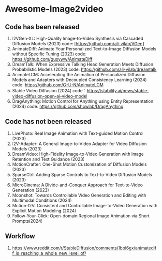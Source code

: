 # Awesome-Image2video

## Code has been released

1. I2VGen-XL: High-Quality Image-to-Video Synthesis via Cascaded Diffusion Models (2023)
   code: [https://github.com/ali-vilab/VGen]
2. AnimateDiff: Animate Your Personalized Text-to-Image Diffusion Models without Specific Tuning (2023)
   code: https://github.com/guoyww/AnimateDiff
3. DreamTalk: When Expressive Talking Head Generation Meets Diffusion Probabilistic Models (2023)
   code: https://github.com/ali-vilab/dreamtalk 
4. AnimateLCM: Accelerating the Animation of Personalized Diffusion Models and Adapters with Decoupled Consistency Learning (2024)
   code: https://github.com/G-U-N/AnimateLCM
5. Stable Video Diffusion (2024)
   code：https://stability.ai/news/stable-video-diffusion-open-ai-video-model
6. DragAnything: Motion Control for Anything using Entity Representation (2024)
   code: https://github.com/showlab/DragAnything

## Code has not been released 
1. LivePhoto: Real Image Animation with Text-guided Motion Control (2023)
2. I2V-Adapter: A General Image-to-Video Adapter for Video Diffusion Models (2023)
3. DreamVideo: High-Fidelity Image-to-Video Generation with Image Retention and Text Guidance (2023)
4. MotionCrafter: One-Shot Motion Customization of Diffusion Models (2023)
5. SparseCtrl: Adding Sparse Controls to Text-to-Video Diffusion Models (2023)
6. MicroCinema: A Divide-and-Conquer Approach for Text-to-Video Generation (2023)
7. Moonshot: Towards Controllable Video Generation and Editing with Multimodal Conditions (2024)
8. Motion-I2V: Consistent and Controllable Image-to-Video Generation with Explicit Motion Modeling (2024)
9. Follow-Your-Click: Open-domain Regional Image Animation via Short Prompts(2024)

## Workflow

1. https://www.reddit.com/r/StableDiffusion/comments/1bpl6gx/animatediff_is_reaching_a_whole_new_level_of/
